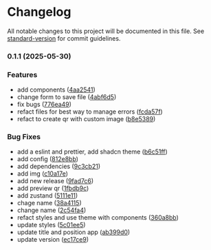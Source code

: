 # Changelog

All notable changes to this project will be documented in this file. See [standard-version](https://github.com/conventional-changelog/standard-version) for commit guidelines.

### 0.1.1 (2025-05-30)


### Features

* add components ([4aa2541](https://github.com/alisuperpro/qr-code-studio/commit/4aa25419c4b97fe0976cd567195db8109b6c925a))
* change form to save file ([4abf6d5](https://github.com/alisuperpro/qr-code-studio/commit/4abf6d587c13453a041bd55aa69e33dc27625cc7))
* fix bugs ([776ea49](https://github.com/alisuperpro/qr-code-studio/commit/776ea49cfe7175dcd483e549573c4e0e9fb590e6))
* refact files for best way to manage errors ([fcda57f](https://github.com/alisuperpro/qr-code-studio/commit/fcda57f29857048ad0811285587d46890a4dd7ee))
* refact to create qr with custom image ([b8e5389](https://github.com/alisuperpro/qr-code-studio/commit/b8e5389d2e36d798bdac550cbf1d7191ce1a4f40))


### Bug Fixes

* add a eslint and prettier, add shadcn  theme ([b6c51ff](https://github.com/alisuperpro/qr-code-studio/commit/b6c51ffd0b9c38484a4c9431c6fab94b2af318f9))
* add config ([812e8bb](https://github.com/alisuperpro/qr-code-studio/commit/812e8bb7bb7ac35d4a3681eb16a6afa967d17ac5))
* add dependencies ([9c3cb21](https://github.com/alisuperpro/qr-code-studio/commit/9c3cb216ee29d43e0de91b4dc932a1362146a801))
* add img ([c10a17e](https://github.com/alisuperpro/qr-code-studio/commit/c10a17e62d15339bf5285ec9c34040f0b9894be1))
* add new release ([9fad7c6](https://github.com/alisuperpro/qr-code-studio/commit/9fad7c63599bb395b8ffc380e478b60c5207c3d0))
* add preview qr ([1fbdb9c](https://github.com/alisuperpro/qr-code-studio/commit/1fbdb9c5d1bdcf37bdaf01f0dea1c25b77af7850))
* add zustand ([5111e11](https://github.com/alisuperpro/qr-code-studio/commit/5111e1134142a3a67f42854ed79a89387979b2de))
* chage name ([38a4115](https://github.com/alisuperpro/qr-code-studio/commit/38a4115040e56ed29e1e4b2b9c557b34fcb3f395))
* change name ([2c54fa4](https://github.com/alisuperpro/qr-code-studio/commit/2c54fa40dd5402a977a61c637e1037e4501319ee))
* refact styles and use theme with components ([360a8bb](https://github.com/alisuperpro/qr-code-studio/commit/360a8bbffb52a4e22f35df06605810ccfa2bb2f5))
* update styles ([5c01ee5](https://github.com/alisuperpro/qr-code-studio/commit/5c01ee5f611f7b637b0a289a014cfaede5b4c07c))
* update title and position app ([ab399d0](https://github.com/alisuperpro/qr-code-studio/commit/ab399d00ccdd8066a94a9dc63b0b917abdaa3cbd))
* update version ([ec17ce9](https://github.com/alisuperpro/qr-code-studio/commit/ec17ce9f0a549b61c78faced19b69071e57ce8ca))

